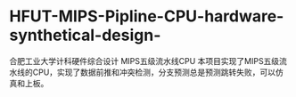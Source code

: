 # HFUT-MIPS-Pipline-CPU-hardware-synthetical-design-
合肥工业大学计科硬件综合设计 MIPS五级流水线CPU
本项目实现了MIPS五级流水线的CPU，实现了数据前推和冲突检测，分支预测总是预测跳转失败，可以仿真和上板。
